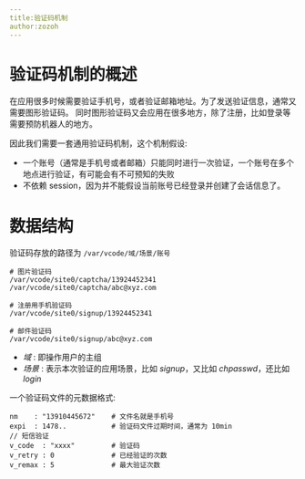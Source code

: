 ```yaml
---
title:验证码机制
author:zozoh
---
```


# 验证码机制的概述

在应用很多时候需要验证手机号，或者验证邮箱地址。为了发送验证信息，通常又需要图形验证码。
同时图形验证码又会应用在很多地方，除了注册，比如登录等需要预防机器人的地方。

因此我们需要一套通用验证码机制，这个机制假设:

- 一个账号（通常是手机号或者邮箱）只能同时进行一次验证，一个账号在多个地点进行验证，有可能会有不可预知的失败
- 不依赖 session，因为并不能假设当前账号已经登录并创建了会话信息了。

# 数据结构

验证码存放的路径为 `/var/vcode/域/场景/账号`

```
# 图片验证码
/var/vcode/site0/captcha/13924452341
/var/vcode/site0/captcha/abc@xyz.com

# 注册用手机验证码
/var/vcode/site0/signup/13924452341

# 邮件验证码
/var/vcode/site0/signup/abc@xyz.com
```

- *域* : 即操作用户的主组
- *场景* : 表示本次验证的应用场景，比如 *signup*，又比如 *chpasswd*，还比如 *login*

一个验证码文件的元数据格式:

```
nm    : "13910445672"    # 文件名就是手机号
expi  : 1478..           # 验证码文件过期时间，通常为 10min
// 短信验证
v_code  : "xxxx"         # 验证码
v_retry : 0              # 已经验证的次数
v_remax : 5              # 最大验证次数
```


